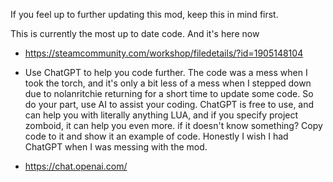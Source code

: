 If you feel up to further updating this mod, keep this in mind first.

This is currently the most up to date code. And it's here now 
  *  https://steamcommunity.com/workshop/filedetails/?id=1905148104
  
  * Use ChatGPT to help you code further. The code was a mess when I took the torch, and it's only a bit less of a mess when I stepped down due to nolanritchie returning for a short time to update some code. So do your part, use AI to assist your coding. ChatGPT is free to use, and can help you with literally anything LUA, and if you specify project zomboid, it can help you even more. if it doesn't know something? Copy code to it and show it an example of code. Honestly I wish I had ChatGPT when I was messing with the mod. 
  * https://chat.openai.com/



